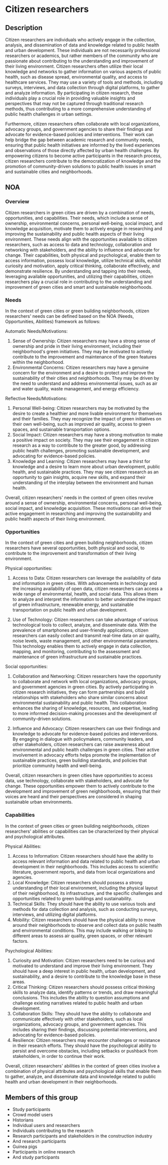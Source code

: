 # Citizen researchers

## Description

Citizen researchers are individuals who actively engage in the collection, analysis, and dissemination of data and knowledge related to public health and urban development. These individuals are not necessarily professional researchers or academics, but rather members of the community who are passionate about contributing to the understanding and improvement of their living environment. Citizen researchers often utilize their local knowledge and networks to gather information on various aspects of public health, such as disease spread, environmental quality, and access to healthcare services. They may use a variety of tools and methods, including surveys, interviews, and data collection through digital platforms, to gather and analyze information. By participating in citizen research, these individuals play a crucial role in providing valuable insights and perspectives that may not be captured through traditional research methods, thus contributing to a more comprehensive understanding of public health challenges in urban settings.

Furthermore, citizen researchers often collaborate with local organizations, advocacy groups, and government agencies to share their findings and advocate for evidence-based policies and interventions. Their work can help bridge the gap between academic research and community needs, ensuring that public health initiatives are informed by the lived experiences and observations of those directly affected by urban health challenges. By empowering citizens to become active participants in the research process, citizen researchers contribute to the democratization of knowledge and the promotion of community-driven solutions to public health issues in smart and sustainable cities and neighborhoods.

## NOA

### Overview

Citizen researchers in green cities are driven by a combination of needs, opportunities, and capabilities. Their needs, which include a sense of ownership, environmental concerns, personal well-being, social impact, and knowledge acquisition, motivate them to actively engage in researching and improving the sustainability and public health aspects of their living environment. These needs align with the opportunities available to citizen researchers, such as access to data and technology, collaboration and networking with stakeholders, and the ability to influence and advocate for change. Their capabilities, both physical and psychological, enable them to access information, possess local knowledge, utilize technical skills, exhibit curiosity and motivation, apply critical thinking, collaborate effectively, and demonstrate resilience. By understanding and tapping into their needs, leveraging available opportunities, and utilizing their capabilities, citizen researchers play a crucial role in contributing to the understanding and improvement of green cities and smart and sustainable neighborhoods.

### Needs

In the context of green cities or green building neighborhoods, citizen researchers' needs can be defined based on the NOA (Needs, Opportunities, Abilities) framework as follows:

Automatic Needs/Motivations:
1. Sense of Ownership: Citizen researchers may have a strong sense of ownership and pride in their living environment, including their neighborhood's green initiatives. They may be motivated to actively contribute to the improvement and maintenance of the green features within the neighborhood.
2. Environmental Concerns: Citizen researchers may have a genuine concern for the environment and a desire to protect and improve the sustainability of their cities and neighborhoods. They may be driven by the need to understand and address environmental issues, such as air and water quality, waste management, and energy efficiency.

Reflective Needs/Motivations:
1. Personal Well-being: Citizen researchers may be motivated by the desire to create a healthier and more livable environment for themselves and their families. They may recognize the impact of green initiatives on their own well-being, such as improved air quality, access to green spaces, and sustainable transportation options.
2. Social Impact: Citizen researchers may have a strong motivation to make a positive impact on society. They may see their engagement in citizen research as a way to contribute to the greater good, by addressing public health challenges, promoting sustainable development, and advocating for evidence-based policies.
3. Knowledge and Learning: Citizen researchers may have a thirst for knowledge and a desire to learn more about urban development, public health, and sustainable practices. They may see citizen research as an opportunity to gain insights, acquire new skills, and expand their understanding of the interplay between the environment and human health.

Overall, citizen researchers' needs in the context of green cities revolve around a sense of ownership, environmental concerns, personal well-being, social impact, and knowledge acquisition. These motivations can drive their active engagement in researching and improving the sustainability and public health aspects of their living environment.

### Opportunities

In the context of green cities and green building neighborhoods, citizen researchers have several opportunities, both physical and social, to contribute to the improvement and transformation of their living environment. 

Physical opportunities:
1. Access to Data: Citizen researchers can leverage the availability of data and information in green cities. With advancements in technology and the increasing availability of open data, citizen researchers can access a wide range of environmental, health, and social data. This allows them to analyze and interpret the information to better understand the impact of green infrastructure, renewable energy, and sustainable transportation on public health and urban development.

2. Use of Technology: Citizen researchers can take advantage of various technological tools to collect, analyze, and disseminate data. With the prevalence of smartphones and user-friendly applications, citizen researchers can easily collect and transmit real-time data on air quality, noise levels, waste management, and other environmental parameters. This technology enables them to actively engage in data collection, mapping, and monitoring, contributing to the assessment and maintenance of green infrastructure and sustainable practices.

Social opportunities:
1. Collaboration and Networking: Citizen researchers have the opportunity to collaborate and network with local organizations, advocacy groups, and government agencies in green cities. By actively participating in citizen research initiatives, they can form partnerships and build relationships with stakeholders who share similar concerns about environmental sustainability and public health. This collaboration enhances the sharing of knowledge, resources, and expertise, leading to more informed decision-making processes and the development of community-driven solutions.

2. Influence and Advocacy: Citizen researchers can use their findings and knowledge to advocate for evidence-based policies and interventions. By engaging in dialogue with policymakers, community leaders, and other stakeholders, citizen researchers can raise awareness about environmental and public health challenges in green cities. Their active involvement in advocacy efforts helps promote the implementation of sustainable practices, green building standards, and policies that prioritize community health and well-being.

Overall, citizen researchers in green cities have opportunities to access data, use technology, collaborate with stakeholders, and advocate for change. These opportunities empower them to actively contribute to the development and improvement of green neighborhoods, ensuring that their voices are heard and their perspectives are considered in shaping sustainable urban environments.

### Capabilities

In the context of green cities or green building neighborhoods, citizen researchers' abilities or capabilities can be characterized by their physical and psychological attributes. 

Physical Abilities: 
1. Access to Information: Citizen researchers should have the ability to access relevant information and data related to public health and urban development in their neighborhoods. This includes access to scientific literature, government reports, and data from local organizations and agencies.
2. Local Knowledge: Citizen researchers should possess a strong understanding of their local environment, including the physical layout of their neighborhood, its infrastructure, and the specific challenges and opportunities related to green buildings and sustainability.
3. Technical Skills: They should have the ability to use various tools and methods for data collection and analysis, such as conducting surveys, interviews, and utilizing digital platforms.
4. Mobility: Citizen researchers should have the physical ability to move around their neighborhoods to observe and collect data on public health and environmental conditions. This may include walking or biking to different areas to assess air quality, green spaces, or other relevant factors.

Psychological Abilities:
1. Curiosity and Motivation: Citizen researchers need to be curious and motivated to understand and improve their living environment. They should have a deep interest in public health, urban development, and sustainability, and a desire to contribute to the knowledge base in these areas.
2. Critical Thinking: Citizen researchers should possess critical thinking skills to analyze data, identify patterns or trends, and draw meaningful conclusions. This includes the ability to question assumptions and challenge existing narratives related to public health and urban development.
3. Collaboration Skills: They should have the ability to collaborate and communicate effectively with other stakeholders, such as local organizations, advocacy groups, and government agencies. This includes sharing their findings, discussing potential interventions, and advocating for evidence-based policies.
4. Resilience: Citizen researchers may encounter challenges or resistance in their research efforts. They should have the psychological ability to persist and overcome obstacles, including setbacks or pushback from stakeholders, in order to continue their work.

Overall, citizen researchers' abilities in the context of green cities involve a combination of physical attributes and psychological skills that enable them to gather, analyze, and disseminate data and knowledge related to public health and urban development in their neighborhoods.

## Members of this group

* Study participants
* Crowd model users
* Historians
* Individual users and researchers
* Individuals contributing to the research
* Research participants and stakeholders in the construction industry
* And research participants
* Guinea pigs
* Participants in online research
* And study participants